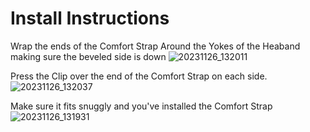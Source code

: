 # Install Instructions
Wrap the ends of the Comfort Strap Around the Yokes of the Heaband making sure the beveled side is down
![20231126_132011](https://github.com/CapraAudio/CapraStrapra-Focal/assets/122894651/3c8ca105-90e3-43b2-8ed3-f45ad5f9cf1a)

Press the Clip over the end of the Comfort Strap on each side.
![20231126_132037](https://github.com/CapraAudio/CapraStrapra-Focal/assets/122894651/79d795e1-010a-4e1c-8a52-99b8d9ea5fec)

Make sure it fits snuggly and you've installed the Comfort Strap
![20231126_131931](https://github.com/CapraAudio/CapraStrapra-Focal/assets/122894651/d7a73d1d-a68a-4415-8bf0-0c88b61cd647)
